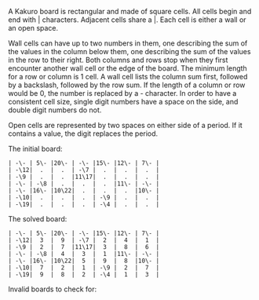 A Kakuro board is rectangular and made of square 
cells. All cells begin and end with | characters. 
Adjacent cells share a |. Each cell is either a wall 
or an open space. 

Wall cells can have up to two numbers in them, one 
describing the sum of the values in the column below 
them, one describing the sum of the values in the row 
to their right. Both columns and rows stop when they 
first encounter another wall cell or the edge of the 
board. The minimum length for a row or column is 1 
cell. A wall cell lists the column sum first, followed
by a backslash, followed by the row sum. If the length 
of a column or row would be 0, the number is replaced 
by a - character. In order to have a consistent cell 
size, single digit numbers have a space on the side,
and double digit numbers do not.

Open cells are represented by two spaces on either side
of a period. If it contains a value, the digit replaces
the period.

The initial board:
```
| -\- | 5\- |20\- | -\- |15\- |12\- | 7\- |
| -\12|  .  |  .  | -\7 |  .  |  .  |  .  |
| -\9 |  .  |  .  |11\17|  .  |  .  |  .  |
| -\- | -\8 |  .  |  .  |  .  |11\- | -\- |
| -\- |16\- |10\22|  .  |  .  |  .  |10\- |
| -\10|  .  |  .  |  .  | -\9 |  .  |  .  |
| -\19|  .  |  .  |  .  | -\4 |  .  |  .  |
```
The solved board:
```
| -\- | 5\- |20\- | -\- |15\- |12\- | 7\- |
| -\12|  3  |  9  | -\7 |  2  |  4  |  1  |
| -\9 |  2  |  7  |11\17|  3  |  8  |  6  |
| -\- | -\8 |  4  |  3  |  1  |11\- | -\- |
| -\- |16\- |10\22|  5  |  9  |  8  |10\- |
| -\10|  7  |  2  |  1  | -\9 |  2  |  7  |
| -\19|  9  |  8  |  2  | -\4 |  1  |  3  |
```
Invalid boards to check for:
